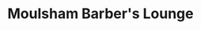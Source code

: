 ---
title: "Moulsham Barber's Lounge"
url: /chelmsford/moulsham-barbers-lounge/
shop: hairdresser
---